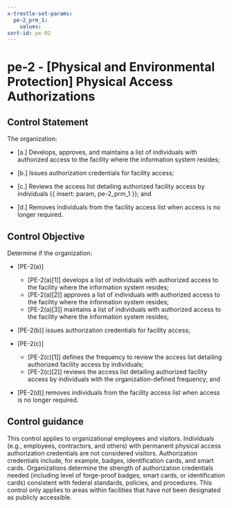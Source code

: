 ```yaml
---
x-trestle-set-params:
  pe-2_prm_1:
    values:
sort-id: pe-02
---
```


# pe-2 - \[Physical and Environmental Protection\] Physical Access Authorizations

## Control Statement

The organization:

- \[a.\] Develops, approves, and maintains a list of individuals with authorized access to the facility where the information system resides;

- \[b.\] Issues authorization credentials for facility access;

- \[c.\] Reviews the access list detailing authorized facility access by individuals {{ insert: param, pe-2_prm_1 }}; and

- \[d.\] Removes individuals from the facility access list when access is no longer required.

## Control Objective

Determine if the organization:

- \[PE-2(a)\]

  - \[PE-2(a)[1]\] develops a list of individuals with authorized access to the facility where the information system resides;
  - \[PE-2(a)[2]\] approves a list of individuals with authorized access to the facility where the information system resides;
  - \[PE-2(a)[3]\] maintains a list of individuals with authorized access to the facility where the information system resides;

- \[PE-2(b)\] issues authorization credentials for facility access;

- \[PE-2(c)\]

  - \[PE-2(c)[1]\] defines the frequency to review the access list detailing authorized facility access by individuals;
  - \[PE-2(c)[2]\] reviews the access list detailing authorized facility access by individuals with the organization-defined frequency; and

- \[PE-2(d)\] removes individuals from the facility access list when access is no longer required.

## Control guidance

This control applies to organizational employees and visitors. Individuals (e.g., employees, contractors, and others) with permanent physical access authorization credentials are not considered visitors. Authorization credentials include, for example, badges, identification cards, and smart cards. Organizations determine the strength of authorization credentials needed (including level of forge-proof badges, smart cards, or identification cards) consistent with federal standards, policies, and procedures. This control only applies to areas within facilities that have not been designated as publicly accessible.
